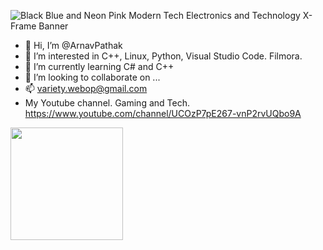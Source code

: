 

![Black Blue and Neon Pink Modern Tech Electronics and Technology X-Frame Banner](https://user-images.githubusercontent.com/85181894/149267124-bf741e5c-9942-48d5-9b84-1457e84f1887.png)









- 👋 Hi, I’m @ArnavPathak
- 👀 I’m interested in C++, Linux, Python, Visual Studio Code. Filmora.
- 🌱 I’m currently learning C# and C++
- 💞️ I’m looking to collaborate on ...
- 📫 variety.webop@gmail.com
- My Youtube channel. Gaming and Tech. https://www.youtube.com/channel/UCOzP7pE267-vnP2rvUQbo9A

<img height="180em" src="https://github-readme-stats.vercel.app/api?username=ArnavPathak&show_icons=true&hide_border=true&&count_private=true&include_all_commits=true" />
<!---
Varietyop/Varietyop is a ✨ special ✨ repository because its `README.md` (this file) appears on your GitHub profile.
You can click the Preview link to take a look at your changes.
--->
